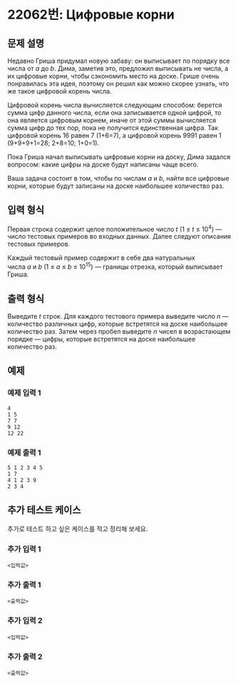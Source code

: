 # 22062번: Цифровые корни

## 문제 설명


<p>Недавно Гриша придумал новую забаву: он выписывает по порядку все числа от&nbsp;<i>a</i>&nbsp;до&nbsp;<i>b</i>. Дима, заметив это, предложил выписывать не числа, а их цифровые корни, чтобы сэкономить место на доске. Грише очень понравилась эта идея, поэтому он решил как можно скорее узнать, что же такое цифровой корень числа.</p>

<p>Цифровой корень числа вычисляется следующим способом: берется сумма цифр данного числа, если она записывается одной цифрой, то она является цифровым корнем, иначе от этой суммы вычисляется сумма цифр до тех пор, пока не получится единственная цифра. Так цифровой корень 16 равен 7 (1+6=7), а цифровой корень 9991 равен 1 (9+9+9+1=28; 2+8=10; 1+0=1).</p>

<p>Пока Гриша начал выписывать цифровые корни на доску, Дима задался вопросом: какие цифры на доске будут написаны чаще всего.</p>

<p>Ваша задача состоит в том, чтобы по числам&nbsp;<i>a</i>&nbsp;и&nbsp;<i>b</i>, найти все цифровые корни, которые будут записаны на доске наибольшее количество раз.</p>



## 입력 형식


<p>Первая строка содержит целое положительное число&nbsp;<i>t</i>&nbsp;(1&nbsp;≤&nbsp;<i>t</i>&nbsp;≤&nbsp;10<sup>4</sup>) — число тестовых примеров во входных данных. Далее следуют описания тестовых примеров.</p>

<p>Каждый тестовый пример содержит в себе два натуральных числа&nbsp;<i>a</i>&nbsp;и&nbsp;<i>b</i>&nbsp;(1&nbsp;≤&nbsp;<i>a</i>&nbsp;≤&nbsp;<i>b</i>&nbsp;≤&nbsp;10<sup>15</sup>) — границы отрезка, который выписывает Гриша.</p>



## 출력 형식


<p>Выведите&nbsp;<i>t</i>&nbsp;строк. Для каждого тестового примера выведите число&nbsp;<i>n</i>&nbsp;— количество различных цифр, которые встретятся на доске наибольшее количество раз. Затем через пробел выведите&nbsp;<i>n</i>&nbsp;чисел в возрастающем порядке — цифры, которые встретятся на доске наибольшее количество раз.</p>



## 예제

### 예제 입력 1

```
4
1 5
7 7
9 12
12 22

```

### 예제 출력 1

```
5 1 2 3 4 5
1 7
4 1 2 3 9
2 3 4

```
          




## 추가 테스트 케이스

추가로 테스트 하고 싶은 케이스를 적고 정리해 보세요.

### 추가 입력 1

```
<입력값>
```

### 추가 출력 1

```
<출력값>
```

### 추가 입력 2

```
<입력값>
```

### 추가 출력 2

```
<출력값>
```
  
